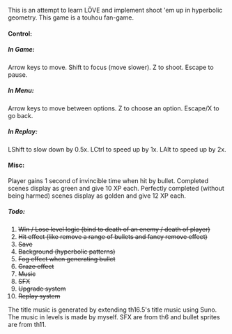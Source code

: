 This is an attempt to learn LÖVE and implement shoot 'em up in hyperbolic geometry.
This game is a touhou fan-game.

#### Control:
##### In Game:
Arrow keys to move.
Shift to focus (move slower).
Z to shoot.
Escape to pause.
##### In Menu:
Arrow keys to move between options.
Z to choose an option.
Escape/X to go back.
##### In Replay:
LShift to slow down by 0.5x.
LCtrl to speed up by 1x.
LAlt to speed up by 2x.

#### Misc:
Player gains 1 second of invincible time when hit by bullet.
Completed scenes display as green and give 10 XP each.
Perfectly completed (without being harmed) scenes display as golden and give 12 XP each.

##### Todo:
1. ~~Win / Lose level logic (bind to death of an enemy / death of player)~~
2. ~~Hit effect (like remove a range of bullets and fancy remove effect)~~
3. ~~Save~~
4. ~~Background (hyperbolic patterns)~~
5. ~~Fog effect when generating bullet~~
6. ~~Graze effect~~
7. ~~Music~~
8. ~~SFX~~
9. ~~Upgrade system~~
10. ~~Replay system~~

The title music is generated by extending th16.5's title music using Suno.
The music in levels is made by myself.
SFX are from th6 and bullet sprites are from th11.